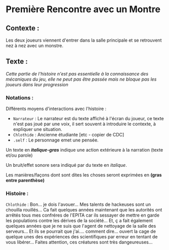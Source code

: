 # Première Rencontre avec un Montre 

## Contexte :

Les deux joueurs viennent d'entrer dans la salle principale et se retrouvent nez à nez avec un monstre.

## Texte :

*Cette partie de l'histoire n'est pas essentielle à la connaissance des mécaniques du jeu, elle ne peut pas être passée mais ne bloque pas les joueurs dans leur progression*

### Notations :

Différents moyens d'interactions avec l'histoire :
* ```Narrateur``` : Le narrateur est du texte affiché à l'écran du joueur, ce texte n'est pas joué par une voix, il sert souvent à introduire le contexte, à expliquer une situation.
* ```Chlothide``` : Ancienne étudiante [etc - copier de CDC]
* ```.self``` : Le personnage emet une pensée.

Un texte en ***italique-gras*** indique une action extérieure à la narration (texte et/ou parole)

Un bruit/effet sonore sera indiqué par du texte en *italique*.

Les manières/façons dont sont dites les choses seront exprimées en **(gras entre parenthèse)**

### Histoire :

```Chlothide``` : Bon... je dois l'avouer... Mes talents de hackeuses sont un chouilla rouillés... Ca fait quelques années maintenant que les autorités ont arrêtés tous mes confréres de l'EPITA car ils sessayer de mettre en garde les populations contre les dérives de la société... Et, ç a fait également quelques années que je ne suis que l'agent de nettoyage de la salle des serveurs... Et ils se pourrait que j'ai.... comment dire... ouvert la cage de quelque unes des expériences des scientifiques par erreur en tentant de vous libérer... Faites attention, ces créatures sont très dangeureuses... 
